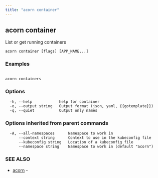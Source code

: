```yaml
---
title: "acorn container"
---
```

## acorn container

List or get running containers

```
acorn container [flags] [APP_NAME...]
```

### Examples

```

acorn containers
```

### Options

```
  -h, --help            help for container
  -o, --output string   Output format (json, yaml, {{gotemplate}})
  -q, --quiet           Output only names
```

### Options inherited from parent commands

```
  -A, --all-namespaces      Namespace to work in
      --context string      Context to use in the kubeconfig file
      --kubeconfig string   Location of a kubeconfig file
      --namespace string    Namespace to work in (default "acorn")
```

### SEE ALSO

* [acorn](acorn.md)	 - 

